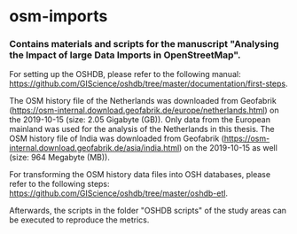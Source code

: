 # osm-imports
### Contains materials and scripts for the manuscript "Analysing the Impact of large Data Imports in OpenStreetMap".

For setting up the OSHDB, please refer to the following manual: https://github.com/GIScience/oshdb/tree/master/documentation/first-steps.

The OSM history file of the Netherlands was downloaded from Geofabrik (https://osm-internal.download.geofabrik.de/europe/netherlands.html) on the 2019-10-15 (size: 2.05 Gigabyte (GB)). Only data from the European mainland was used for the analysis of the Netherlands in this thesis. The OSM history file of India was downloaded from Geofabrik (https://osm-internal.download.geofabrik.de/asia/india.html) on the 2019-10-15 as well (size: 964 Megabyte (MB)).

For transforming the OSM history data files into OSH databases, please refer to the following steps: https://github.com/GIScience/oshdb/tree/master/oshdb-etl.

Afterwards, the scripts in the folder "OSHDB scripts" of the study areas can be executed to reproduce the metrics.
